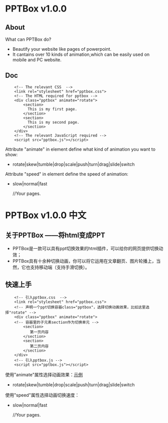 # PPTBox v1.0.0
## About
What can PPTBox do? 
*    Beautify your website like pages of powerpoint.
*    It cantains over 10 kinds of animation,which can be easily used on mobile and PC website.

## Doc

        <!-- The relevant CSS  -->
        <link rel="stylesheet" href="pptbox.css">
        <!-- The HTML required for pptbox -->
        <div class="pptbox" animate="rotate">
            <section>
              This is my first page.
            </section>
            <section>
              This is my second page.
            </section>
        </div>
        <!-- The relevant JavaScript required -->
        <script src="pptbox.js"></script>

Attribute "animate" in element define what kind of animation you want to show:
*    rotate|skew|tumble|drop|scale|push|turn|drag|slide|switch

Attribute "speed" in element define the speed of animation:
*    slow|normal|fast

        <div class="pptbox" animate="skew" speed="slow">
        	//Your pages.
        </div>
        
# PPTBox v1.0.0 中文
## 关于PPTBox ——将html变成PPT

*    PPTBox是一款可以具有ppt切换效果的html插件，可以给你的网页提供切换动效；
*    PPTBox具有十余种切换动画，你可以将它运用在文章翻页、图片轮播上，当然，它也支持移动端（支持手滑切换）。

## 快速上手

        <!-- 引入pptbox.css  -->
        <link rel="stylesheet" href="pptbox.css">
        <!-- 声明一个ppt切换容器class="pptbox"，选择切换动画效果，比如这里选择"rotate" -->
        <div class="pptbox" animate="rotate">
        <!-- 容器里的子元素section作为切换单元 -->
            <section>
               第一页内容
            </section>
            <section>
               第二页内容
            </section>
        </div>
        <!-- 引入pptbox.js -->
        <script src="pptbox.js"></script>

使用"animate"属性选择动画效果：<a href="http://yorkchan94.github.io/PPTBox">示例</a>
*    rotate|skew|tumble|drop|scale|push|turn|drag|slide|switch

使用"speed"属性选择动画切换速度：
*    slow|normal|fast

        <div class="pptbox" animate="skew" speed="slow">
        	//Your pages.
        </div>
